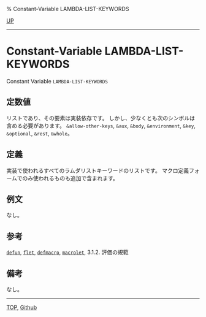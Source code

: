 % Constant-Variable LAMBDA-LIST-KEYWORDS

[UP](5.3.html)  

---

# Constant-Variable **LAMBDA-LIST-KEYWORDS**


Constant Variable `LAMBDA-LIST-KEYWORDS`


## 定数値

リストであり、その要素は実装依存です。
しかし、少なくとも次のシンボルは含める必要があります。
`&allow-other-keys`, `&aux`, `&body`, `&environment`,
`&key`, `&optional`, `&rest`, `&whole`。


## 定義

実装で使われるすべてのラムダリストキーワードのリストです。
マクロ定義フォームでのみ使われるものも追加で含まれます。


## 例文

なし。


## 参考

[`defun`](5.3.defun.html),
[`flet`](5.3.flet.html),
[`defmacro`](3.8.defmacro.html),
[`macrolet`](5.3.flet.html),
3.1.2. 評価の規範


## 備考

なし。


---
[TOP](index.html),  [Github](https://github.com/nptcl/npt-japanese)

